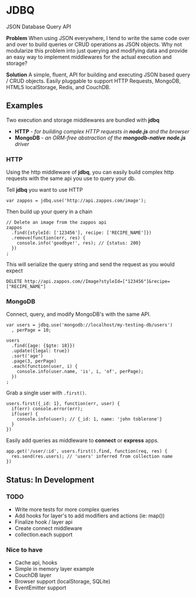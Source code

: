 # JDBQ
JSON Database Query API

**Problem** When using JSON everywhere, I tend to write the same code over and over to build queries or CRUD operations as JSON objects. Why not modularize this problem into just querying and modifying data and provide an easy way to implement middlewares for the actual execution and storage?

**Solution** A simple, fluent, API for building and executing JSON based query / CRUD objects. Easily pluggable to support HTTP Requests, MongoDB, HTML5 localStorage, Redis, and CouchDB.


## Examples

Two execution and storage middlewares are bundled with **jdbq**

  * **HTTP** - *for building complex HTTP requests in **node.js** and the browser*
  * **MongoDB** - *an ORM-free abstraction of the **mongodb-native** **node.js** driver*

### HTTP

Using the http middleware of **jdbq**, you can easily build complex http requests with the same api you use to query your db.

Tell **jdbq** you want to use HTTP

    var zappos = jdbq.use('http://api.zappos.com/image');

Then build up your query in a chain

    // Delete an image from the zappos api
    zappos
      .find({styleId: ['123456'], recipe: ['RECIPE_NAME']})
      .remove(function(err, res) {
        console.info('goodbye!', res); // {status: 200}
      })
    ;

This will serialize the query string and send the request as you would expect

    DELETE http://api.zappos.com//Image?styleId=["123456"]&recipe=["RECIPE_NAME"]

### MongoDB

Connect, query, and modify MongoDB's with the same API.

    var users = jdbq.use('mongodb://localhost/my-testing-db/users')
      , perPage = 10;

    users
      .find({age: {$gte: 18}})
      .update({legal: true})
      .sort('age')
      .page(3, perPage)
      .each(function(user, i) {
        console.info(user.name, 'is', i, 'of', perPage);
      })
    ;

Grab a single user with `.first()`.

    users.first({_id: 1}, function(err, user) {
      if(err) console.error(err);
      if(user) {
        console.info(user); // {_id: 1, name: 'john toblerone'}
      }
    })

Easily add queries as middleware to **connect** or **express** apps.

    app.get('/user/:id', users.first().find, function(req, res) {
      res.send(res.users); // 'users' inferred from collection name
    })

## Status: In Development

### TODO

  * Write more tests for more complex queries
  * Add hooks for layer's to add modifiers and actions (ie: map())
  * Finalize hook / layer api
  * Create connect middleware
  * collection.each support
  
### Nice to have

  * Cache api, hooks
  * Simple in memory layer example
  * CouchDB layer
  * Browser support (localStorage, SQLite)
  * EventEmitter support